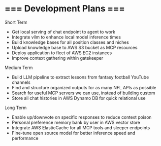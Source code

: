 # === Development Plans ===

Short Term
- Get local serving of chat endpoint to agent to work
- Integrate vllm to enhance local model inference times
- Build knowledge bases for all position classes and niches
- Upload knowledge base to AWS S3 bucket as MCP resources
- Deploy application to fleet of AWS EC2 instances
- Improve context gathering within gatekeeper

Medium Term
- Build LLM pipeline to extract lessons from fantasy football YouTube channels 
- Find and structure organized outputs for as many NFL APIs as possible
- Search for useful MCP servers we can use, instead of building custom
- Store all chat histories in AWS Dynamo DB for quick relational use

Long Term
- Enable up/downvote on specific responses to reduce context poison
- Personal preference memory bank by user in AWS vector store
- Integrate AWS ElasticCache for all MCP tools and sleeper endpoints
- Fine-tune open source model for better inference speed and performance